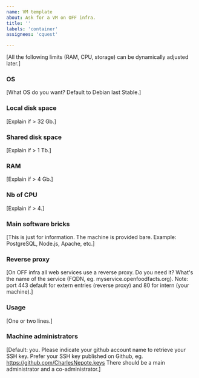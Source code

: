 ```yaml
---
name: VM template
about: Ask for a VM on OFF infra.
title: ''
labels: 'container'
assignees: 'cquest'

---
```


[All the following limits (RAM, CPU, storage) can be dynamically adjusted later.]

### OS
[What OS do you want? Default to Debian last Stable.]

### Local disk space
[Explain if > 32 Gb.]

### Shared disk space
[Explain if > 1 Tb.]

### RAM
[Explain if > 4 Gb.]

### Nb of CPU
[Explain if > 4.]

### Main software bricks
[This is just for information. The machine is provided bare. Example: PostgreSQL, Node.js, Apache, etc.]

### Reverse proxy
[On OFF infra all web services use a reverse proxy. Do you need it? What's the name of the service (FQDN, eg. myservice.openfoodfacts.org). Note: port 443 default for extern entries (reverse proxy) and 80 for intern (your machine).]

### Usage
[One or two lines.]

### Machine administrators
[Default: you. Please indicate your github account name to retrieve your SSH key. Prefer your SSH key published on Github, eg. https://github.com/CharlesNepote.keys 
There should be a main administrator and a co-administrator.]

